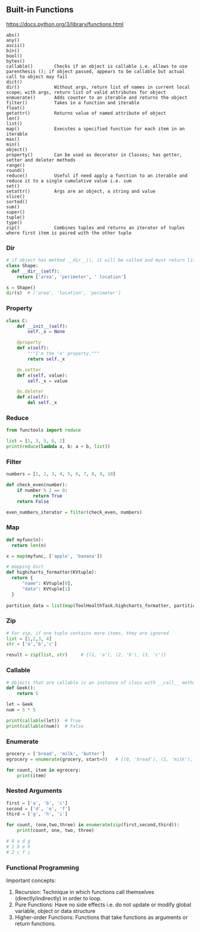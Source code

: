 ## Built-in Functions

https://docs.python.org/3/library/functions.html

```
abs()
any()
ascii()
bin()
bool()
bytes()
callable()        Checks if an object is callable i.e. allows to use parenthesis (); if object passed, appears to be callable but actual call to object may fail
dict()
dir()             Without args, return list of names in current local scope; with args, return list of valid attributes for object
enmuerate()       Adds counter to an iterable and returns the object
filter()          Takes in a function and iterable
float()
getattr()         Returns value of named attribute of object
len()
list()
map()             Executes a specified function for each item in an iterable
max()
min()
object()
property()        Can be used as decorator in Classes; has getter, setter and deleter methods
range()
round()
reduce()          Useful if need apply a function to an iterable and reduce it to a single cumulative value i.e. sum
set()
setattr()         Args are an object, a string and value
slice()
sorted()
sum()
super()
tuple()
type()
zip()             Combines tuples and returns an iterator of tuples where first item is paired with the other tuple
```

### Dir

```py
# if object has method __dir__(), it will be called and must return list of attributes
class Shape:
  def __dir__(self):
    return ['area', 'perimeter', ' location']

s = Shape()
dir(s)  # ['area', 'location', 'perimeter']
```

### Property

```py
class C:
    def __init__(self):
        self._x = None

    @property
    def x(self):
        """I'm the 'x' property."""
        return self._x

    @x.setter
    def x(self, value):
        self._x = value

    @x.deleter
    def x(self):
        del self._x
```

### Reduce

```py
from functools import reduce

list = [1, 3, 5, 6, 2]
print(reduce(lambda a, b: a + b, list))
```

### Filter

```py
numbers = [1, 2, 3, 4, 5, 6, 7, 8, 9, 10]

def check_even(number):
    if number % 2 == 0:
          return True
    return False

even_numbers_iterator = filter(check_even, numbers)
```

### Map

```py
def myfunc(n):
  return len(n)

x = map(myfunc, ['apple', 'banana'])
```

```py
# mapping dict
def highcharts_formatter(KVtuple):
  return {
      "name": KVtuple[0],
      "data": KVtuple[1]
  }
 
partition_data = list(map(ToolHealthTask.highcharts_formatter, partitions_hash.items()))
```

### Zip

```py
# For zip, if one tuple contains more items, they are ignored
list = [1,2,3, 4]
str = ['a','b','c']

result = zip(list, str)     # {(1, 'a'), (2, 'b'), (3, 'c')}
```

### Callable

```py
# Objects that are callable is an instance of class with __call__ method
def Geek():
    return 5

let = Geek
num = 5 * 5

print(callable(let))  # True
print(callable(num))  # False
```

### Enumerate

```python
grocery = ['bread', 'milk', 'butter']
egrocery = enumerate(grocery, start=0)   # [(0, 'bread'), (1, 'milk'), (2, 'butter')]

for count, item in egrocery:
    print(item)
```

### Nested Arguments

```python
first = ['a', 'b', 'c']
second = ['d', 'e', 'f']
third = ['g', 'h', 'i']

for count, (one,two,three) in enumerate(zip(first,second,third)):
    print(count, one, two, three)

# 0 a d g
# 1 b e h
# 2 c f i
```

### Functional Programming

Important concepts:

1. Recursion: Technique in which functions call themselves (directly/indirectly) in order to loop.
2. Pure Functions: Have no side effects i.e. do not update or modify global variable, object or data structure
3. Higher-order Functions: Functions that take functions as arguments or return functions.
